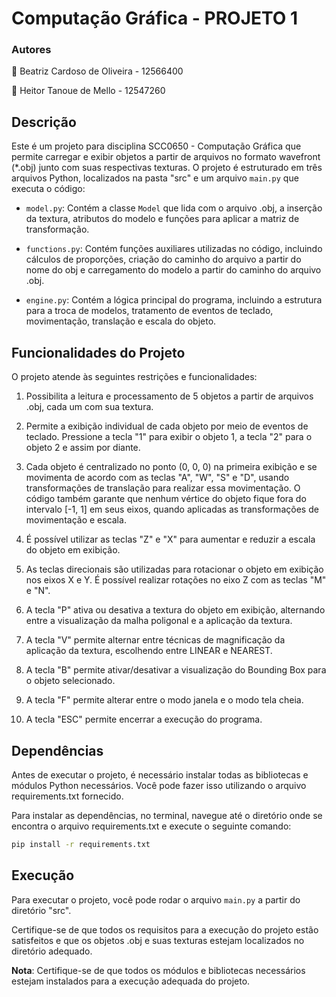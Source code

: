 # Computação Gráfica - PROJETO 1

### Autores

👤 Beatriz Cardoso de Oliveira - 12566400

👤 Heitor Tanoue de Mello - 12547260

## Descrição

Este é um projeto para disciplina SCC0650 - Computação Gráfica que permite carregar e exibir objetos a partir de arquivos no formato wavefront (*.obj) junto com suas respectivas texturas. O projeto é estruturado em três arquivos Python, localizados na pasta "src" e um arquivo `main.py` que executa o código:

- `model.py`: Contém a classe `Model` que lida com o arquivo .obj, a inserção da textura, atributos do modelo e funções para aplicar a matriz de transformação.

- `functions.py`: Contém funções auxiliares utilizadas no código, incluindo cálculos de proporções, criação do caminho do arquivo a partir do nome do obj e carregamento do modelo a partir do caminho do arquivo .obj.

- `engine.py`: Contém a lógica principal do programa, incluindo a estrutura para a troca de modelos, tratamento de eventos de teclado, movimentação, translação e escala do objeto.

## Funcionalidades do Projeto

O projeto atende às seguintes restrições e funcionalidades:

1. Possibilita a leitura e processamento de 5 objetos a partir de arquivos .obj, cada um com sua textura.

2. Permite a exibição individual de cada objeto por meio de eventos de teclado. Pressione a tecla "1" para exibir o objeto 1, a tecla "2" para o objeto 2 e assim por diante.

3. Cada objeto é centralizado no ponto (0, 0, 0) na primeira exibição e se movimenta de acordo com as teclas "A", "W", "S" e "D", usando transformações de translação para realizar essa movimentação. O código também garante que nenhum vértice do objeto fique fora do intervalo [-1, 1] em seus eixos, quando aplicadas as transformações de movimentação e escala.

4. É possível utilizar as teclas "Z" e "X" para aumentar e reduzir a escala do objeto em exibição.

5.  As teclas direcionais são utilizadas para rotacionar o objeto em exibição nos eixos X e Y. É possível realizar rotações no eixo Z com as teclas "M" e "N".

6. A tecla "P" ativa ou desativa a textura do objeto em exibição, alternando entre a visualização da malha poligonal e a aplicação da textura.

7. A tecla "V" permite alternar entre técnicas de magnificação da aplicação da textura, escolhendo entre LINEAR e NEAREST.

8. A tecla "B" permite ativar/desativar a visualização do Bounding Box para o objeto selecionado.

9. A tecla "F" permite alterar entre o modo janela e o modo tela cheia.

10. A tecla "ESC" permite encerrar a execução do programa.

## Dependências

Antes de executar o projeto, é necessário instalar todas as bibliotecas e módulos Python necessários. Você pode fazer isso utilizando o arquivo requirements.txt fornecido.

Para instalar as dependências, no terminal, navegue até o diretório onde se encontra o arquivo requirements.txt e execute o seguinte comando:

```bash
pip install -r requirements.txt
```

## Execução

Para executar o projeto, você pode rodar o arquivo `main.py` a partir do diretório "src".

Certifique-se de que todos os requisitos para a execução do projeto estão satisfeitos e que os objetos .obj e suas texturas estejam localizados no diretório adequado.

**Nota**: Certifique-se de que todos os módulos e bibliotecas necessários estejam instalados para a execução adequada do projeto.
